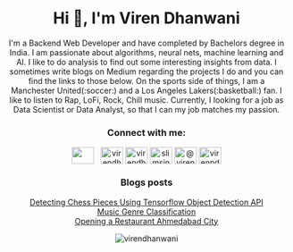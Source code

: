 <h1 align="center">Hi 👋, I'm Viren Dhanwani</h1>
<p align="center">I'm a Backend Web Developer and have completed by Bachelors degree in India. I am passionate about algorithms, neural nets, machine learning and AI. I like to do analysis to find out some interesting insights from data. I sometimes write blogs on Medium regarding the projects I do and you can find the links to those below. On the sports side of things, I am a Manchester United(:soccer:) and a Los Angeles Lakers(:basketball:) fan. I like to listen to Rap, LoFi, Rock, Chill music. Currently, I looking for a job as Data Scientist or Data Analyst, so that I can my job matches my passion.</p>

<h3 align="center">Connect with me:</h3>
<p align="center">
<a href="mailto:virenpdhanwani@gmail.com"><img align="center" src="https://cdn.jsdelivr.net/npm/simple-icons@3.0.1/icons/gmail.svg" height="30" width="40"></a>&nbsp;&nbsp;
<a href="https://linkedin.com/in/virendhanwani" target="blank"><img align="center" src="https://cdn.jsdelivr.net/npm/simple-icons@3.0.1/icons/linkedin.svg" alt="virendhanwani" height="30" width="40" /></a>
<a href="https://kaggle.com/virendhanwani" target="blank"><img align="center" src="https://cdn.jsdelivr.net/npm/simple-icons@3.0.1/icons/kaggle.svg" alt="virendhanwani" height="30" width="40" /></a>
<a href="https://instagram.com/slimsindhi" target="blank"><img align="center" src="https://cdn.jsdelivr.net/npm/simple-icons@3.0.1/icons/instagram.svg" alt="slimsindhi" height="30" width="40" /></a>
<a href="https://medium.com/@virendhanwani" target="blank"><img align="center" src="https://cdn.jsdelivr.net/npm/simple-icons@3.0.1/icons/medium.svg" alt="@virendhanwani" height="30" width="40" /></a>
<a href="https://www.hackerrank.com/virenpdhanwani" target="blank"><img align="center" src="https://cdn.jsdelivr.net/npm/simple-icons@3.0.1/icons/hackerrank.svg" alt="virenpdhanwani" height="30" width="40" /></a>
</p>

<h3 align="center">Blogs posts</h3>
<p align="center">
<!-- BLOG-POST-LIST:START -->
<a href="https://medium.com/swlh/detecting-chess-pieces-using-tensorflow-object-detection-api-dc26e11d48c6?source=rss-779ba76996ec------2" >Detecting Chess Pieces Using Tensorflow Object Detection API</a><br>
<a href="https://medium.com/analytics-vidhya/music-genre-classification-c9a52d89e07d?source=rss-779ba76996ec------2" >Music Genre Classification</a><br>
<a href="https://medium.com/analytics-vidhya/opening-a-restaurant-ahmedabad-city-46218dc25515?source=rss-779ba76996ec------2" >Opening a Restaurant Ahmedabad City</a><br>
<!-- BLOG-POST-LIST:END -->
</p>

<p align="center"><img align="center" src="https://github-readme-stats.vercel.app/api/top-langs?username=virendhanwani&show_icons=true&locale=en&layout=compact" alt="virendhanwani" /></p>
